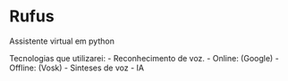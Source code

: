 # Rufus
Assistente virtual em python

Tecnologias que utilizarei:
    - Reconhecimento de voz.
        - Online: (Google)
        - Offline: (Vosk)
    - Sinteses de voz
    - IA